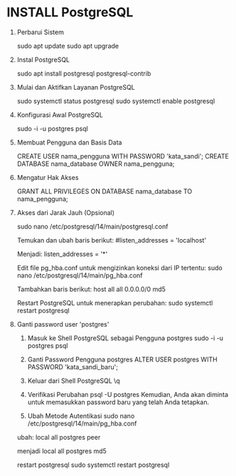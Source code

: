 # INSTALL PostgreSQL
1. Perbarui Sistem
    
    sudo apt update
    sudo apt upgrade

2. Instal PostgreSQL

    sudo apt install postgresql postgresql-contrib

3. Mulai dan Aktifkan Layanan PostgreSQL

    sudo systemctl status postgresql
    sudo systemctl enable postgresql

4. Konfigurasi Awal PostgreSQL

    sudo -i -u postgres
    psql

5. Membuat Pengguna dan Basis Data

    CREATE USER nama_pengguna WITH PASSWORD 'kata_sandi';
    CREATE DATABASE nama_database OWNER nama_pengguna;

6. Mengatur Hak Akses

    GRANT ALL PRIVILEGES ON DATABASE nama_database TO nama_pengguna;

7. Akses dari Jarak Jauh (Opsional)

    sudo nano /etc/postgresql/14/main/postgresql.conf

    Temukan dan ubah baris berikut:
    #listen_addresses = 'localhost'

    Menjadi:
    listen_addresses = '*'

    Edit file pg_hba.conf untuk mengizinkan koneksi dari IP tertentu:
    sudo nano /etc/postgresql/14/main/pg_hba.conf

    Tambahkan baris berikut:
    host    all             all             0.0.0.0/0               md5

    Restart PostgreSQL untuk menerapkan perubahan:
    sudo systemctl restart postgresql

8. Ganti password user 'postgres'

    1. Masuk ke Shell PostgreSQL sebagai Pengguna postgres
    sudo -i -u postgres
    psql

    2. Ganti Password Pengguna postgres
    ALTER USER postgres WITH PASSWORD 'kata_sandi_baru';

    3. Keluar dari Shell PostgreSQL
    \q

    4. Verifikasi Perubahan
    psql -U postgres
    Kemudian, Anda akan diminta untuk memasukkan password baru yang telah Anda tetapkan.

    5. Ubah Metode Autentikasi
    sudo nano /etc/postgresql/14/main/pg_hba.conf

    ubah:
    local   all             postgres                                peer

    menjadi
    local   all             postgres                                md5

    restart postgresql
    sudo systemctl restart postgresql


